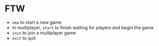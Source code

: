 # FTW

+ `new` to start a new game
+ In multiplayer, `start` to finish waiting for players and begin the game
+ `join` to join a multiplayer game
+ `exit` to quit
